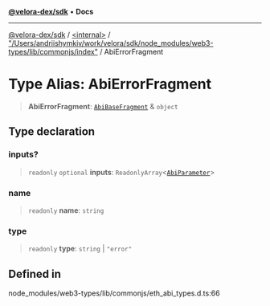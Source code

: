 [**@velora-dex/sdk**](../../../../README.md) • **Docs**

***

[@velora-dex/sdk](../../../../globals.md) / [\<internal\>](../../../README.md) / ["/Users/andriishymkiv/work/velora/sdk/node\_modules/web3-types/lib/commonjs/index"](../README.md) / AbiErrorFragment

# Type Alias: AbiErrorFragment

> **AbiErrorFragment**: [`AbiBaseFragment`](AbiBaseFragment.md) & `object`

## Type declaration

### inputs?

> `readonly` `optional` **inputs**: `ReadonlyArray`\<[`AbiParameter`](AbiParameter.md)\>

### name

> `readonly` **name**: `string`

### type

> `readonly` **type**: `string` \| `"error"`

## Defined in

node\_modules/web3-types/lib/commonjs/eth\_abi\_types.d.ts:66
